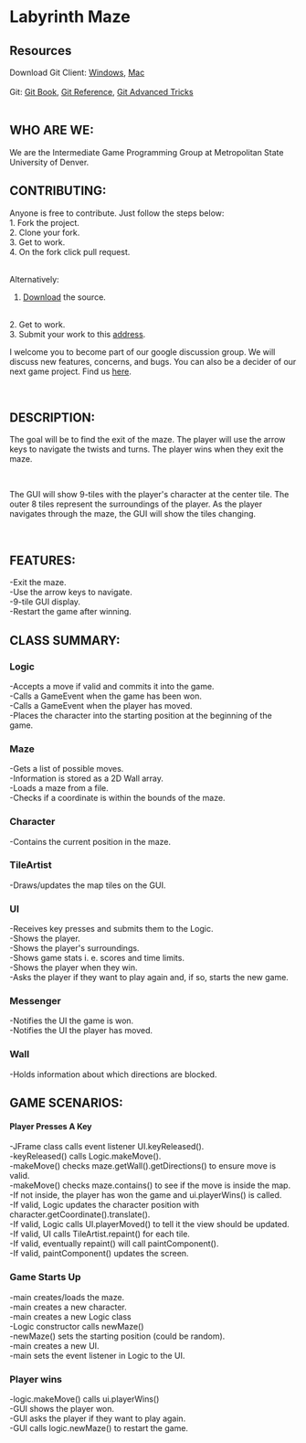 <h1>
Labyrinth Maze
</h1>
<h2>
Resources
</h2>
Download Git Client: <a href="http://windows.github.com">Windows</a>, <a href="http://mac.github.com">Mac</a>
<br><br>
Git:
<a href="http://git-scm.com/book">Git Book</a>, <a href="http://gitready.com">Git Reference</a>, <a href="http://gitfu.wordpress.com">Git Advanced Tricks</a>
<br><br>

<h2>
WHO ARE WE:
</h2>
We are the Intermediate Game Programming Group at Metropolitan State University of Denver.
<h2>
CONTRIBUTING:
</h2>
Anyone is free to contribute. Just follow the steps below:
<br>
1. Fork the project.
<br>
2. Clone your fork.
<br>
3. Get to work.
<br>
4. On the fork click pull request.
<br><br>

Alternatively:
<br>
1. <a href="https://github.com/jgillham/Lab-game/zipball/master">Download</a> the source.
<br>
2. Get to work.
<br>
3. Submit your work to this <a href="mailto:usajoshgillham@gmail.com">address</a>.
<br>
<p>
I welcome you to become part of our google discussion group. We will discuss new features, concerns, and bugs. You can also be a decider of our next game project. Find us <a href="https://groups.google.com/d/forum/msudenver-int-game-group">here</a>.
</p><br>

<h2>
DESCRIPTION:
</h2>
<p>
The goal will be to find the exit of the maze. The player will use the arrow keys to navigate the twists and turns. The player wins when they exit the maze.
</p><br>
<p>
The GUI will show 9-tiles with the player's character at the center tile. The outer 8 tiles represent the surroundings of the player. As the player navigates through the maze, the GUI will show the tiles changing.
</p><br>

<h2>
FEATURES:
</h2>
-Exit the maze.
<br>
-Use the arrow keys to navigate.
<br>
-9-tile GUI display.
<br>
-Restart the game after winning.
<br>

<h2>
CLASS SUMMARY:
</h2>
<h3>
Logic
</h3>
-Accepts a move if valid and commits it into the game.
<br>
-Calls a GameEvent when the game has been won.
<br>
-Calls a GameEvent when the player has moved.
<br>
-Places the character into the starting position at the beginning of the game.
<br>

<h3>
Maze
</h3>
-Gets a list of possible moves.
<br>
-Information is stored as a 2D Wall array.
<br>
-Loads a maze from a file.
<br>
-Checks if a coordinate is within the bounds of the maze.
<br>

<h3>
Character
</h3>
-Contains the current position in the maze.
<br>

<h3>
TileArtist
</h3>
-Draws/updates the map tiles on the GUI.
<br>

<h3>
UI
</h3>
-Receives key presses and submits them to the Logic.
<br>
-Shows the player.
<br>
-Shows the player's surroundings.
<br>
-Shows game stats i. e. scores and time limits.
<br>
-Shows the player when they win.
<br>
-Asks the player if they want to play again and, if so, starts the new game.
<br>

<h3>
Messenger
</h3>
-Notifies the UI the game is won.
<br>
-Notifies the UI the player has moved.
<br>

<h3>
Wall
</h3>
-Holds information about which directions are blocked.
<br>

<h2>
GAME SCENARIOS:
</h2>
<h4>
Player Presses A Key
</h4>
-JFrame class calls event listener UI.keyReleased().
<br>
-keyReleased() calls Logic.makeMove().
<br>
-makeMove() checks maze.getWall().getDirections() to ensure move is valid.
<br>
-makeMove() checks maze.contains() to see if the move is inside the map.
<br>
-If not inside, the player has won the game and ui.playerWins() is called.
<br>
-If valid, Logic updates the character position with character.getCoordinate().translate().
<br>
-If valid, Logic calls UI.playerMoved() to tell it the view should be updated.
<br>
-If valid, UI calls TileArtist.repaint() for each tile.
<br>
-If valid, eventually repaint() will call paintComponent().
<br>
-If valid, paintComponent() updates the screen. 
<br>

<h3>
Game Starts Up
</h3>
-main creates/loads the maze.
<br>
-main creates a new character.
<br>
-main creates a new Logic class
<br>
-Logic constructor calls newMaze()
<br>
-newMaze() sets the starting position (could be random).
<br>
-main creates a new UI.
<br>
-main sets the event listener in Logic to the UI.
<br>

<h3>
Player wins
</h3>
-logic.makeMove() calls ui.playerWins()
<br>
-GUI shows the player won.
<br>
-GUI asks the player if they want to play again.
<br>
-GUI calls logic.newMaze() to restart the game.
<br>
